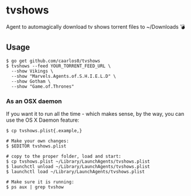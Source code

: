 # tvshows

Agent to automagically download tv shows torrent files to ~/Downloads :bomb:

## Usage

```console
$ go get github.com/caarlos0/tvshows
$ tvshows --feed YOUR_TORRENT_FEED_URL \
  --show Vikings \
  --show "Marvels.Agents.of.S.H.I.E.L.D" \
  --show Gotham \
  --show "Game.of.Thrones"
```

### As an OSX daemon

If you want it to run all the time - which makes sense, by the way, you can
use the OS X Daemon feature:

```console
$ cp tvshows.plist{.example,}

# Make your own changes:
$ $EDITOR tvshows.plist

# copy to the proper folder, load and start:
$ cp tvshows.plist ~/Library/LaunchAgents/tvshows.plist
$ launchctl unload ~/Library/LaunchAgents/tvshows.plist
$ launchctl load ~/Library/LaunchAgents/tvshows.plist

# Make sure it is running:
$ ps aux | grep tvshow
```
